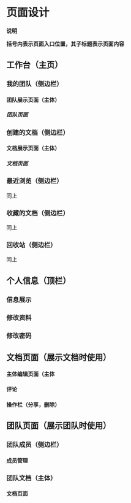 # 页面设计

**说明**

**括号内表示页面入口位置，其子标题表示页面内容**

## 工作台（主页）

### 我的团队（侧边栏）

#### 团队展示页面（主体）

##### 团队页面

### 创建的文档（侧边栏）

#### 文档展示页面（主体）

##### 文档页面

### 最近浏览（侧边栏）

同上

### 收藏的文档（侧边栏）

同上

### 回收站（侧边栏）

同上

## 个人信息（顶栏）

### 信息展示

### 修改资料

### 修改密码









## 文档页面（展示文档时使用）

#### 主体编辑页面（主体

#### 评论

#### 操作栏（分享，删除）

## 团队页面（展示团队时使用）

### 团队成员（侧边栏）

#### 成员管理

### 团队文档（主体）

#### 文档页面







